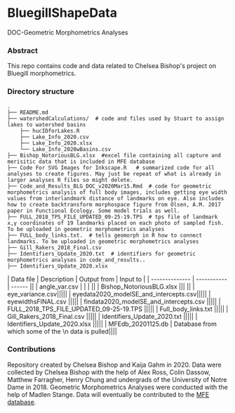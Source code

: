 # BluegillShapeData
DOC-Geometric Morphometrics Analyses

### Abstract
This repo contains code and data related to Chelsea Bishop's project on Bluegill morphometrics.

### Directory structure

```
.
├── README.md
├── watershedCalculations/  # code and files used by Stuart to assign lakes to watershed basins
    ├── hucIDforLakes.R
    ├── Lake_Info_2020.csv
    ├── Lake_Info_2020.xlsx
    └── Lake_Info_2020wBasins.csv
├── Bishop_NotoriousBLG.xlsx  #excel file containing all capture and merisitic data that is included in MFE database
├── Code For SVG Images for Inkscape.R   # summarized code for all analyses to create figures. May just be repeat of what is already in larger analyses R files so might delete. 
├── Code_and_Results_BLG_DOC_v2020Mar15.Rmd  # code for geometric morphometrics analysis of full body images, includes getting eye width values from interlandmark distance of landmarks on eye. Also includes how to create backtransform morphospace figure from Olsen, A.M. 2017 paper in Functional Ecology. Some model trials as well. 
├── FULL_2018_TPS_FILE_UPDATED_09-25-19.TPS  # tps file of landmark x,y coordinates of 19 landmarks placed on each photo of sampled fish. To be uploaded in geometric morphometrics analyses
├── FULL_body_links.txt.  # tells geomorph in R how to connect landmarks. To be uploaded in geometric morphometrics analyses
├── Gill_Rakers_2018_Final.csv 
├── Identifiers_Update_2020.txt  # identifiers for geometric morphometrics analyses in code_and_results..
├── Identifiers_Update_2020.xlsx
```

| Data file      | Description | Output from | Input to |
| -------------- | ----------- | ------ ||
| angle_var.csv  | | | ||
| Bishop_NotoriousBLG.xlsx ||| ||
| eye_variance.csv|||||
| eyedata2020_modelSE_and_intercepts.csv|||||
| eyewidthsFINAL.csv |||||
| findata2020_modelSE_and_intercepts.csv |||||
| FULL_2018_TPS_FILE_UPDATED_09-25-19.TPS |||||
| Full_body_links.txt |||||
| Gill_Rakers_2018_Final.csv |||||
| Identifiers_Update_2020.txt |||||
| Identifiers_Update_2020.xlsx |||||
| MFEdb_20201125.db | Database from which some of the \n data is pulled||||


### Contributions
Repository created by Chelsea Bishop and Kaija Gahm in 2020. Data were collected by Chelsea Bishop with the help of Alex Ross, Colin Dassow, Matthew Farragher, Henry Chung and undergrads of the University of Notre Dame in 2018. Geometric Morphometrics Analyses were conducted with the help of Madlen Stange. Data will eventually be contributed to the [MFE database](https://figshare.com/articles/MFE_database_Data_from_ecosystem_ecology_research_by_Jones_Solomon_and_collaborators_on_the_ecology_and_biogeochemistry_of_lakes_and_lake_organisms_in_the_Upper_Midwest_USA/7438598). 
